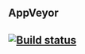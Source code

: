 <h2>AppVeyor<h2/>

[![Build status](https://ci.appveyor.com/api/projects/status/bt0v10l93jx45jpd?svg=true)](https://ci.appveyor.com/project/95kreal/selenide)
